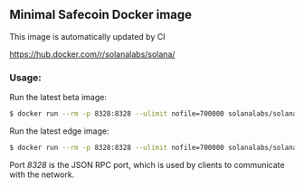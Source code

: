 ## Minimal Safecoin Docker image
This image is automatically updated by CI

https://hub.docker.com/r/solanalabs/solana/

### Usage:
Run the latest beta image:
```bash
$ docker run --rm -p 8328:8328 --ulimit nofile=700000 solanalabs/solana:beta
```

Run the latest edge image:
```bash
$ docker run --rm -p 8328:8328 --ulimit nofile=700000 solanalabs/solana:edge
```

Port *8328* is the JSON RPC port, which is used by clients to communicate with the network.
